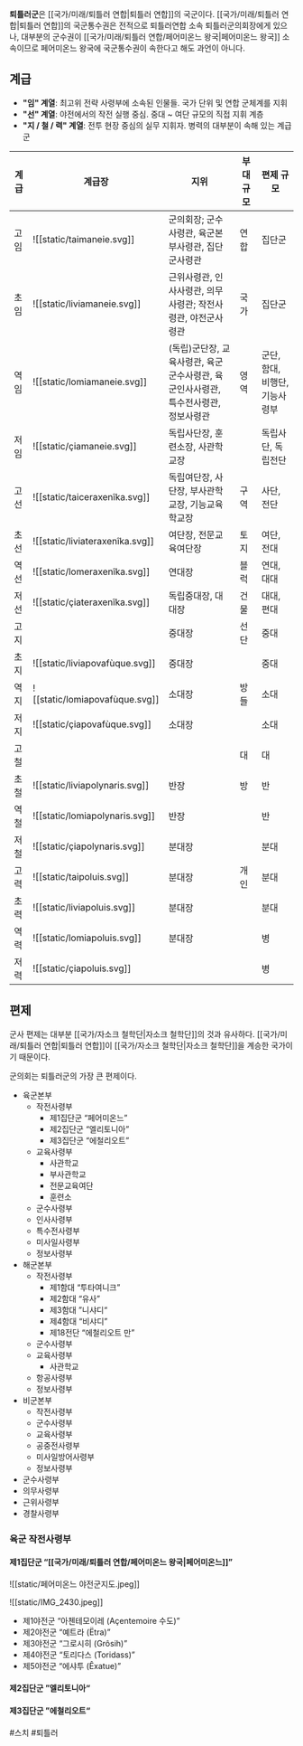 **퇴틀러군**은 [[국가/미래/퇴틀러 연합|퇴틀러 연합]]의 국군이다. [[국가/미래/퇴틀러 연합|퇴틀러 연합]]의 국군통수권은 전적으로 퇴틀러연합 소속 퇴틀러군의회장에게 있으나, 대부분의 군수권이 [[국가/미래/퇴틀러 연합/페어미온느 왕국|페어미온느 왕국]] 소속이므로 페어미온느 왕국에 국군통수권이 속한다고 해도 과언이 아니다.

## 계급
- **"임" 계열**: 최고위 전략 사령부에 소속된 인물들. 국가 단위 및 연합 군체계를 지휘  
- **"선" 계열**: 야전에서의 작전 실행 중심. 중대 ~ 여단 규모의 직접 지휘 계층  
- **"지 / 철 / 력" 계열**: 전투 현장 중심의 실무 지휘자. 병력의 대부분이 속해 있는 계급군  

| 계급  | 계급장                             | 지위                                              | 부대 규모 | 편제 규모              |
| --- | ------------------------------- | ----------------------------------------------- | ----- | ------------------ |
| 고임  | ![[static/taimaneie.svg]]       | 군의회장; 군수사령관, 육군본부사령관, 집단군사령관                    | 연합    | 집단군                |
| 초임  | ![[static/liviamaneie.svg]]     | 근위사령관, 인사사령관, 의무사령관; 작전사령관, 야전군사령관              | 국가    | 집단군                |
| 역임  | ![[static/lomiamaneie.svg]]     | (독립)군단장, 교육사령관, 육군군수사령관, 육군인사사령관, 특수전사령관, 정보사령관 | 영역    | 군단, 함대, 비행단, 기능사령부 |
| 저임  | ![[static/çiamaneie.svg]]       | 독립사단장, 훈련소장, 사관학교장                              |       | 독립사단, 독립전단         |
| 고선  | ![[static/taiceraxenîka.svg]]   | 독립여단장, 사단장, 부사관학교장, 기능교육학교장                     | 구역    | 사단, 전단             |
| 초선  | ![[static/liviateraxenîka.svg]] | 여단장, 전문교육여단장                                    | 토지    | 여단, 전대             |
| 역선  | ![[static/lomeraxenîka.svg]]    | 연대장                                             | 블럭    | 연대, 대대             |
| 저선  | ![[static/çiateraxenîka.svg]]   | 독립중대장, 대대장                                      | 건물    | 대대, 편대             |
| 고지  |                                 | 중대장                                             | 선단    | 중대                 |
| 초지  | ![[static/liviapovafùque.svg]]  | 중대장                                             |       | 중대                 |
| 역지  | ![[static/lomiapovafùque.svg]]  | 소대장                                             | 방들    | 소대                 |
| 저지  | ![[static/çiapovafùque.svg]]    | 소대장                                             |       | 소대                 |
| 고철  |                                 |                                                 | 대     | 대                  |
| 초철  | ![[static/liviapolynaris.svg]]  | 반장                                              | 방     | 반                  |
| 역철  | ![[static/lomiapolynaris.svg]]  | 반장                                              |       | 반                  |
| 저철  | ![[static/çiapolynaris.svg]]    | 분대장                                             |       | 분대                 |
| 고력  | ![[static/taipoluis.svg]]       | 분대장                                             | 개인    | 분대                 |
| 초력  | ![[static/liviapoluis.svg]]     | 분대장                                             |       | 분대                 |
| 역력  | ![[static/lomiapoluis.svg]]     | 분대장                                             |       | 병                  |
| 저력  | ![[static/çiapoluis.svg]]       |                                                 |       | 병                  |


## 편제

군사 편제는 대부분 [[국가/자소크 철학단|자소크 철학단]]의 것과 유사하다. [[국가/미래/퇴틀러 연합|퇴틀러 연합]]이 [[국가/자소크 철학단|자소크 철학단]]을 계승한 국가이기 때문이다.

군의회는 퇴틀러군의 가장 큰 편제이다.
- 육군본부
	- 작전사령부
		- 제1집단군 “페어미온느”
		- 제2집단군 “엘리토니아”
		- 제3집단군 “에철리오트”
	- 교육사령부
		- 사관학교
		- 부사관학교
		- 전문교육여단
		- 훈련소
	- 군수사령부
	- 인사사령부
	- 특수전사령부
	- 미사일사령부
	- 정보사령부
- 해군본부
	- 작전사령부
		- 제1함대 “투타여니크”
		- 제2함대 “유사”
		- 제3함대 ”니샤디“
		- 제4함대 “비샤디”
		- 제18전단 “에철리오트 만”
	- 군수사령부
	- 교육사령부
		- 사관학교
	- 항공사령부
	- 정보사령부
- 비군본부
	- 작전사령부
	- 군수사령부
	- 교육사령부
	- 공중전사령부
	- 미사일방어사령부
	- 정보사령부
- 군수사령부
- 의무사령부
- 근위사령부
- 경찰사령부

### 육군 작전사령부

#### 제1집단군 “[[국가/미래/퇴틀러 연합/페어미온느 왕국|페어미온느]]”

![[static/페어미온느 야전군지도.jpeg]]

![[static/IMG_2430.jpeg]]

- 제1야전군 “아첸테모이레 (Açentemoire 수도)”
- 제2야전군 “예트라 (Ëtra)”
- 제3야전군 “그로시히 (Grôsih)”
- 제4야전군 “토리다스 (Toridass)”
- 제5야전군 “에샤투 (Êxatue)”

#### 제2집단군 ”엘리토니아“

#### 제3집단군 ”에철리오트“

#스치 #퇴틀러 